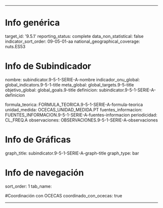 ---

# Info genérica
target_id: '9.5.1'
reporting_status: complete
data_non_statistical: false
indicator_sort_order: 09-05-01-aa
national_geographical_coverage: nuts.ES53

# Info de Subindicador
nombre: subindicator.9-5-1-SERIE-A-nombre
indicador_onu_global: global_indicators.9-5-1-title
meta_global: global_targets.9-5-title
objetivo_global: global_goals.9-title
definicion: subindicator.9-5-1-SERIE-A-definicion

formula_teorica: FORMULA_TEORICA.9-5-1-SERIE-A-formula-teorica
unidad_medida: OCECAS_UNIDAD_MEDIDA.PT
fuentes_informacion: FUENTES_INFORMACION.9-5-1-SERIE-A-fuentes-informacion
periodicidad: CL_FREQ.A
observaciones: OBSERVACIONES.9-5-1-SERIE-A-observaciones
# Info de Gráficas
graph_title: subindicator.9-5-1-SERIE-A-graph-title
graph_type: bar

# Info de navegación
sort_order: 1
tab_name: 

#Coordinación con OCECAS
coordinado_con_ocecas: true

---